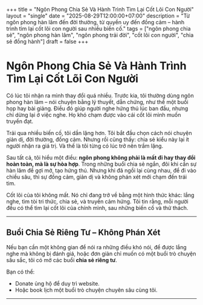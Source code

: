 +++
title = "Ngôn Phong Chia Sẻ Và Hành Trình Tìm Lại Cốt Lõi Con Người"
layout = "single"
date = "2025-08-29T12:00:00+07:00"
description = "Từ ngôn phong hàn lâm đến đời thường, từ quyền uy đến đồng cảm – hành trình tìm lại cốt lõi con người sau nhiều biến cố."
tags = ["ngôn phong chia sẻ", "ngôn phong hàn lâm", "ngôn phong trải đời", "cốt lõi con người", "chia sẻ đồng hành"]
draft = false
+++



# Ngôn Phong Chia Sẻ Và Hành Trình Tìm Lại Cốt Lõi Con Người

Có lúc tôi nhận ra mình thay đổi quá nhiều. Trước kia, tôi thường dùng ngôn phong hàn lâm – nói chuyện bằng lý thuyết, dẫn chứng, như thể một buổi họp hay bài giảng. Điều đó giúp người nghe hứng thú lúc ban đầu, nhưng chỉ dừng lại ở việc nghe. Họ khó chạm được vào cái cốt lõi mình muốn truyền đạt.  

Trải qua nhiều biến cố, tôi dần lặng hơn. Tôi bắt đầu chọn cách nói chuyện giản dị, đời thường, đồng cảm. Nhưng rồi cũng thấy: chia sẻ kiểu này lại ít người nhận ra giá trị. Và thế là tôi từng có lúc trở nên trầm lặng.  

Sau tất cả, tôi hiểu một điều: **ngôn phong không phải là mất đi hay thay đổi hoàn toàn, mà là sự hòa hợp**. Trong những buổi chia sẻ ngắn, đôi khi cần sự hàn lâm để gợi mở, tạo hứng thú. Nhưng khi đã ngồi lại cùng nhau, để đi vào chiều sâu, thì sự đồng cảm, giản dị và không phán xét mới chạm đến trái tim.  

Cốt lõi của tôi không mất. Nó chỉ đang trở về bằng một hình thức khác: lắng nghe, tìm tòi tri thức, chia sẻ, và truyền cảm hứng. Tôi tin rằng, mỗi người đều có thể tìm lại cốt lõi của chính mình, sau những biến cố và thử thách.  

---

## Buổi Chia Sẻ Riêng Tư – Không Phán Xét

Nếu bạn cần một không gian để nói ra những điều khó nói, để được lắng nghe mà không bị đánh giá, hoặc đơn giản chỉ muốn có một buổi trò chuyện sâu sắc, tôi có mở các buổi **chia sẻ riêng tư**.  

Bạn có thể:  
- Donate ủng hộ để duy trì website.  
- Hoặc book lịch một buổi trò chuyện chuyên sâu cùng tôi.  

---
